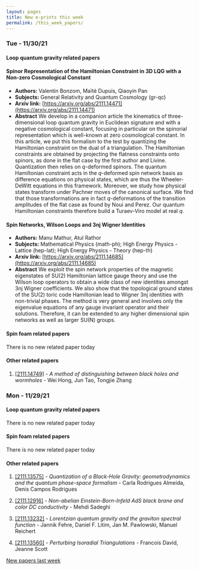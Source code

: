 ```yaml
---
layout: pages
title: New e-prints this week
permalink: /this_week_papers/
---
```




### Tue - 11/30/21

#### Loop quantum gravity related papers

#### **Spinor Representation of the Hamiltonian Constraint in 3D LQG with a  Non-zero Cosmological Constant**
 - **Authors:** Valentin Bonzom, Maïté Dupuis, Qiaoyin Pan
 - **Subjects:** General Relativity and Quantum Cosmology (gr-qc)
 - **Arxiv link:** [https://arxiv.org/abs/2111.14471](https://arxiv.org/abs/2111.14471)
 - **Abstract**
 We develop in a companion article the kinematics of three-dimensional loop quantum gravity in Euclidean signature and with a negative cosmological constant, focusing in particular on the spinorial representation which is well-known at zero cosmological constant. In this article, we put this formalism to the test by quantizing the Hamiltonian constraint on the dual of a triangulation. The Hamiltonian constraints are obtained by projecting the flatness constraints onto spinors, as done in the flat case by the first author and Livine. Quantization then relies on $q$-deformed spinors. The quantum Hamiltonian constraint acts in the $q$-deformed spin network basis as difference equations on physical states, which are thus the Wheeler-DeWitt equations in this framework. Moreover, we study how physical states transform under Pachner moves of the canonical surface. We find that those transformations are in fact $q$-deformations of the transition amplitudes of the flat case as found by Noui and Perez. Our quantum Hamiltonian constraints therefore build a Turaev-Viro model at real $q$. 

#### **Spin Networks, Wilson Loops and 3nj Wigner Identities**
 - **Authors:** Manu Mathur, Atul Rathor
 - **Subjects:** Mathematical Physics (math-ph); High Energy Physics - Lattice (hep-lat); High Energy Physics - Theory (hep-th)
 - **Arxiv link:** [https://arxiv.org/abs/2111.14685](https://arxiv.org/abs/2111.14685)
 - **Abstract**
 We exploit the spin network properties of the magnetic eigenstates of SU(2) Hamiltonian lattice gauge theory and use the Wilson loop operators to obtain a wide class of new identities amongst 3nj Wigner coefficients. We also show that the topological ground states of the SU(2) toric code Hamiltonian lead to Wigner 3nj identities with non-trivial phases. The method is very general and involves only the eigenvalue equations of any gauge invariant operator and their solutions. Therefore, it can be extended to any higher dimensional spin networks as well as larger SU(N) groups. 

#### Spin foam related papers

There is no new related paper today 



#### Other related papers

1. [[2111.14749]](https://arxiv.org/abs/2111.14749) - *A method of distinguishing between black holes and wormholes* - Wei Hong, Jun Tao, Tongjie Zhang



### Mon - 11/29/21

#### Loop quantum gravity related papers

There is no new related paper today 

#### Spin foam related papers

There is no new related paper today 



#### Other related papers

1. [[2111.13575]](https://arxiv.org/abs/2111.13575) - *Quantization of a Black-Hole Gravity: geometrodynamics and the quantum  phase-space formalism* - Carla Rodrigues Almeida, Denis Campos Rodrigues

1. [[2111.12916]](https://arxiv.org/abs/2111.12916) - *Non-abelian Einstein-Born-Infeld AdS black brane and color DC  conductivity* - Mehdi Sadeghi

1. [[2111.13232]](https://arxiv.org/abs/2111.13232) - *Lorentzian quantum gravity and the graviton spectral function* - Jannik Fehre, Daniel F. Litim, Jan M. Pawlowski, Manuel Reichert

1. [[2111.13560]](https://arxiv.org/abs/2111.13560) - *Perturbing Isoradial Triangulations* - Francois David, Jeanne Scott






[New papers last week]({{site.url}}/archived/weekly/pre-print/2021/11/29/archived_weekly_papers.html)